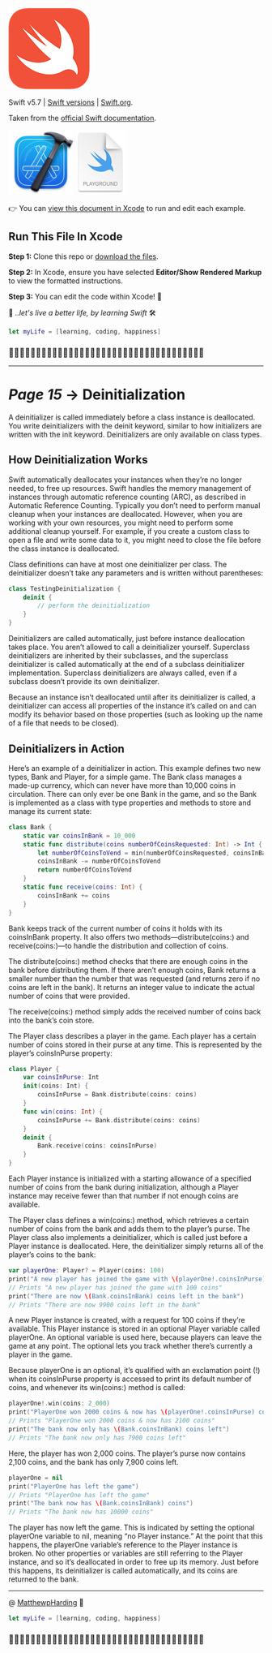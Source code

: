 ![Swift](readme-images/swift-logo.png)

Swift v5.7 | [Swift versions](find-my-swift-version.md) | [Swift.org](https://docs.swift.org).

Taken from the [official Swift documentation](https://docs.swift.org/swift-book/LanguageGuide/TheBasics.html).

![Xcode Playground](readme-images/xcode-icon.png)
![Swift Playground Icon](readme-images/playground-file.png)

👉 You can [view this document in Xcode](https://github.com/MatthewpHarding/SWIFTDOCS-15-deinitialization/archive/refs/heads/main.zip) to run and edit each example.
## Run This File In Xcode

**Step 1:** Clone this repo or [download the files](https://github.com/MatthewpHarding/SWIFTDOCS-15-deinitialization/archive/refs/heads/main.zip).

**Step 2:** In Xcode, ensure you have selected **Editor/Show Rendered Markup** to view the formatted instructions.

**Step 3:** You can edit the code within Xcode!  🎉

🤩 *..let's live a better life, by learning Swift* 🛠

```Swift
let myLife = [learning, coding, happiness] 
```
### 🧕🏻👨🏿‍💼👩🏼‍💼👩🏻‍💻👨🏼‍💼🧛🏻‍♀️👩🏼‍💻💁🏽‍♂️🕵🏻‍♂️🧝🏼‍♀️🦹🏼‍♀🧕🏾🧟‍♂️
-----------
# *Page 15* → Deinitialization

A deinitializer is called immediately before a class instance is deallocated. You write deinitializers with the deinit keyword, similar to how initializers are written with the init keyword. Deinitializers are only available on class types.

## How Deinitialization Works

Swift automatically deallocates your instances when they’re no longer needed, to free up resources. Swift handles the memory management of instances through automatic reference counting (ARC), as described in Automatic Reference Counting. Typically you don’t need to perform manual cleanup when your instances are deallocated. However, when you are working with your own resources, you might need to perform some additional cleanup yourself. For example, if you create a custom class to open a file and write some data to it, you might need to close the file before the class instance is deallocated.

Class definitions can have at most one deinitializer per class. The deinitializer doesn’t take any parameters and is written without parentheses:

```Swift
class TestingDeinitialization {
    deinit {
        // perform the deinitialization
    }
}
```
Deinitializers are called automatically, just before instance deallocation takes place. You aren’t allowed to call a deinitializer yourself. Superclass deinitializers are inherited by their subclasses, and the superclass deinitializer is called automatically at the end of a subclass deinitializer implementation. Superclass deinitializers are always called, even if a subclass doesn’t provide its own deinitializer.

Because an instance isn’t deallocated until after its deinitializer is called, a deinitializer can access all properties of the instance it’s called on and can modify its behavior based on those properties (such as looking up the name of a file that needs to be closed).

## Deinitializers in Action

Here’s an example of a deinitializer in action. This example defines two new types, Bank and Player, for a simple game. The Bank class manages a made-up currency, which can never have more than 10,000 coins in circulation. There can only ever be one Bank in the game, and so the Bank is implemented as a class with type properties and methods to store and manage its current state:

```Swift
class Bank {
    static var coinsInBank = 10_000
    static func distribute(coins numberOfCoinsRequested: Int) -> Int {
        let numberOfCoinsToVend = min(numberOfCoinsRequested, coinsInBank)
        coinsInBank -= numberOfCoinsToVend
        return numberOfCoinsToVend
    }
    static func receive(coins: Int) {
        coinsInBank += coins
    }
}
```
Bank keeps track of the current number of coins it holds with its coinsInBank property. It also offers two methods—distribute(coins:) and receive(coins:)—to handle the distribution and collection of coins.

The distribute(coins:) method checks that there are enough coins in the bank before distributing them. If there aren’t enough coins, Bank returns a smaller number than the number that was requested (and returns zero if no coins are left in the bank). It returns an integer value to indicate the actual number of coins that were provided.

The receive(coins:) method simply adds the received number of coins back into the bank’s coin store.

The Player class describes a player in the game. Each player has a certain number of coins stored in their purse at any time. This is represented by the player’s coinsInPurse property:

```Swift
class Player {
    var coinsInPurse: Int
    init(coins: Int) {
        coinsInPurse = Bank.distribute(coins: coins)
    }
    func win(coins: Int) {
        coinsInPurse += Bank.distribute(coins: coins)
    }
    deinit {
        Bank.receive(coins: coinsInPurse)
    }
}
```
Each Player instance is initialized with a starting allowance of a specified number of coins from the bank during initialization, although a Player instance may receive fewer than that number if not enough coins are available.

The Player class defines a win(coins:) method, which retrieves a certain number of coins from the bank and adds them to the player’s purse. The Player class also implements a deinitializer, which is called just before a Player instance is deallocated. Here, the deinitializer simply returns all of the player’s coins to the bank:

```Swift
var playerOne: Player? = Player(coins: 100)
print("A new player has joined the game with \(playerOne!.coinsInPurse) coins")
// Prints "A new player has joined the game with 100 coins"
print("There are now \(Bank.coinsInBank) coins left in the bank")
// Prints "There are now 9900 coins left in the bank"
```
A new Player instance is created, with a request for 100 coins if they’re available. This Player instance is stored in an optional Player variable called playerOne. An optional variable is used here, because players can leave the game at any point. The optional lets you track whether there’s currently a player in the game.

Because playerOne is an optional, it’s qualified with an exclamation point (!) when its coinsInPurse property is accessed to print its default number of coins, and whenever its win(coins:) method is called:

```Swift
playerOne!.win(coins: 2_000)
print("PlayerOne won 2000 coins & now has \(playerOne!.coinsInPurse) coins")
// Prints "PlayerOne won 2000 coins & now has 2100 coins"
print("The bank now only has \(Bank.coinsInBank) coins left")
// Prints "The bank now only has 7900 coins left"
```
Here, the player has won 2,000 coins. The player’s purse now contains 2,100 coins, and the bank has only 7,900 coins left.

```Swift
playerOne = nil
print("PlayerOne has left the game")
// Prints "PlayerOne has left the game"
print("The bank now has \(Bank.coinsInBank) coins")
// Prints "The bank now has 10000 coins"
```
The player has now left the game. This is indicated by setting the optional playerOne variable to nil, meaning “no Player instance.” At the point that this happens, the playerOne variable’s reference to the Player instance is broken. No other properties or variables are still referring to the Player instance, and so it’s deallocated in order to free up its memory. Just before this happens, its deinitializer is called automatically, and its coins are returned to the bank.

-------------------

@ [MatthewpHarding](https://github.com/MatthewpHarding) 🔗

```Swift
let myLife = [learning, coding, happiness] 
```
### 🧕🏻👨🏿‍💼👩🏼‍💼👩🏻‍💻👨🏼‍💼🧛🏻‍♀️👩🏼‍💻💁🏽‍♂️🕵🏻‍♂️🧝🏼‍♀️🦹🏼‍♀🧕🏾🧟‍♂️
